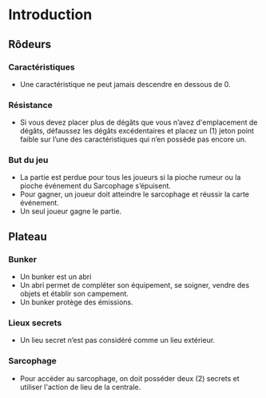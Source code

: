 # Introduction
## Rôdeurs
### Caractéristiques 
- Une caractéristique ne peut jamais descendre en dessous de 0.
### Résistance
- Si vous devez placer plus de dégâts que vous n’avez d'emplacement de dégâts, défaussez les dégâts excédentaires et placez un (1) jeton point faible sur l’une des caractéristiques qui n’en possède pas encore un.
### But du jeu
- La partie est perdue pour tous les joueurs si la pioche rumeur ou la pioche événement du Sarcophage s’épuisent.
- Pour gagner, un joueur doit atteindre le sarcophage et réussir la carte événement.
- Un seul joueur gagne le partie.
## Plateau
### Bunker
- Un bunker est un abri
- Un abri permet de compléter son équipement, se soigner, vendre des objets et établir son campement.
- Un bunker protège des émissions.
### Lieux secrets
- Un lieu secret n’est pas considéré comme un lieu extérieur.
### Sarcophage
- Pour accéder au sarcophage, on doit posséder deux (2) secrets et utiliser l'action de lieu de la centrale.
